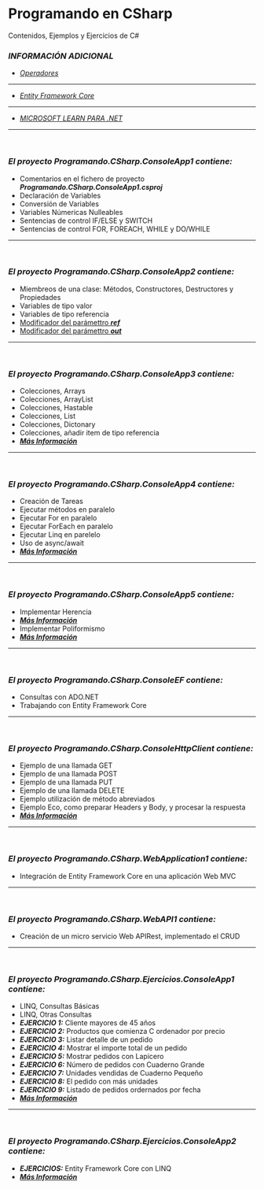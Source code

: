 # Programando en CSharp
Contenidos, Ejemplos y Ejercicios de C#

### ***INFORMACIÓN ADICIONAL***
* [*Operadores*](https://github.com/Formaciones/csharp/blob/main/OPERADORES.md)
---
* [*Entity Framework Core*](https://github.com/Formaciones/csharp/blob/main/EF.md)
---
* [*MICROSOFT LEARN PARA .NET*](https://docs.microsoft.com/es-es/learn/dotnet/)
&nbsp;
---
&nbsp;
### ***El proyecto Programando.CSharp.ConsoleApp1 contiene:***
* Comentarios en el fichero de proyecto ***Programando.CSharp.ConsoleApp1.csproj***
* Declaración de Variables
* Conversión de Variables
* Variables Númericas Nulleables
* Sentencias de control IF/ELSE y SWITCH
* Sentencias de control FOR, FOREACH, WHILE y DO/WHILE
&nbsp;
---
&nbsp;
### ***El proyecto Programando.CSharp.ConsoleApp2 contiene:***
* Miembreos de una clase: Métodos, Constructores, Destructores y Propiedades
* Variables de tipo valor
* Variables de tipo referencia
* [Modificador del parámettro ***ref***](https://docs.microsoft.com/es-es/dotnet/csharp/language-reference/keywords/ref)
* [Modificador del parámettro ***out***](https://docs.microsoft.com/es-es/dotnet/csharp/language-reference/keywords/out-parameter-modifier)
&nbsp;
---
&nbsp;
### ***El proyecto Programando.CSharp.ConsoleApp3 contiene:***
* Colecciones, Arrays
* Colecciones, ArrayList
* Colecciones, Hastable
* Colecciones, List
* Colecciones, Dictonary
* Colecciones, añadir item de tipo referencia
* [***Más Información***](https://docs.microsoft.com/es-es/dotnet/csharp/programming-guide/concepts/collections)
&nbsp;
---
&nbsp;
### ***El proyecto Programando.CSharp.ConsoleApp4 contiene:***
* Creación de Tareas
* Ejecutar métodos en paralelo
* Ejecutar For en paralelo
* Ejecutar ForEach en paralelo
* Ejecutar Linq en parelelo
* Uso de async/await
* [***Más Información***](https://docs.microsoft.com/es-es/dotnet/csharp/programming-guide/concepts/async/)
&nbsp;
---
&nbsp;
### ***El proyecto Programando.CSharp.ConsoleApp5 contiene:***
* Implementar Herencia
* [***Más Información***](https://learn.microsoft.com/es-es/dotnet/csharp/fundamentals/object-oriented/inheritance/)
* Implementar Poliformismo
* [***Más Información***](https://learn.microsoft.com/es-es/dotnet/csharp/fundamentals/object-oriented/polymorphism/)
&nbsp;
---
&nbsp;
### ***El proyecto Programando.CSharp.ConsoleEF contiene:***
* Consultas con ADO.NET
* Trabajando con Entity Framework Core
&nbsp;
---
&nbsp;
### ***El proyecto Programando.CSharp.ConsoleHttpClient contiene:***
* Ejemplo de una llamada GET
* Ejemplo de una llamada POST
* Ejemplo de una llamada PUT
* Ejemplo de una llamada DELETE
* Ejemplo utilización de método abreviados
* Ejemplo Eco, como preparar Headers y Body, y procesar la respuesta
* [***Más Información***](https://docs.microsoft.com/es-es/dotnet/api/system.net.http.httpclient?view=net-5.0)
&nbsp;
---
&nbsp;
### ***El proyecto Programando.CSharp.WebApplication1 contiene:***
* Integración de Entity Framework Core en una aplicación Web MVC
&nbsp;
---
&nbsp;
### ***El proyecto Programando.CSharp.WebAPI1 contiene:***
* Creación de un micro servicio Web APIRest, implementado el CRUD
&nbsp;
---
&nbsp;
### ***El proyecto Programando.CSharp.Ejercicios.ConsoleApp1 contiene:***
* LINQ, Consultas Básicas
* LINQ, Otras Consultas
* ***EJERCICIO 1:*** Cliente mayores de 45 años
* ***EJERCICIO 2:*** Productos que comienza C ordenador por precio
* ***EJERCICIO 3:*** Listar detalle de un pedido
* ***EJERCICIO 4:*** Mostrar el importe total de un pedido
* ***EJERCICIO 5:*** Mostrar pedidos con Lapicero
* ***EJERCICIO 6:*** Número de pedidos con Cuaderno Grande
* ***EJERCICIO 7:*** Unidades vendidas de Cuaderno Pequeño
* ***EJERCICIO 8:*** El pedido con más unidades
* ***EJERCICIO 9:*** Listado de pedidos ordernados por fecha 
* [***Más Información***](https://learn.microsoft.com/es-es/dotnet/csharp/programming-guide/concepts/linq/)
&nbsp;
---
&nbsp;
### ***El proyecto Programando.CSharp.Ejercicios.ConsoleApp2 contiene:***
* ***EJERCICIOS:*** Entity Framework Core con LINQ
* [***Más Información***](https://learn.microsoft.com/es-es/dotnet/csharp/programming-guide/concepts/linq/)
&nbsp;
